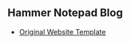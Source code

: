 ## Hammer Notepad Blog

* [Original Website Template](https://github.com/learning-zone/website-templates/tree/master/grass-stains)
